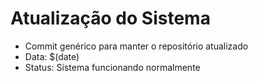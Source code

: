 # Atualização do Sistema

- Commit genérico para manter o repositório atualizado
- Data: $(date)
- Status: Sistema funcionando normalmente 